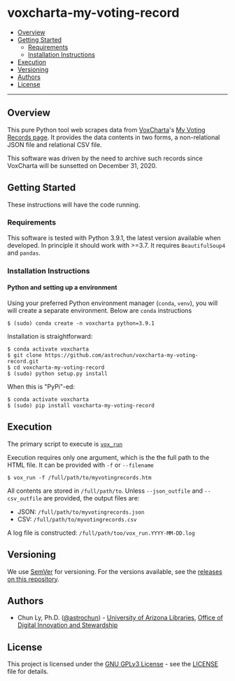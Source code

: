 # voxcharta-my-voting-record

- [Overview](#overview)
- [Getting Started](#getting-started)
    - [Requirements](#requirements)
    - [Installation Instructions](#installation-instructions)
- [Execution](#execution)
- [Versioning](#versioning)
- [Authors](#authors)
- [License](#license)

--------------

## Overview

This pure Python tool web scrapes data from [VoxCharta](https://voxcharta.org)'s
[My Voting Records page](https://arizona.voxcharta.org/tools/my-voting-record/).
It provides the data contents in two forms, a non-relational JSON file
and relational CSV file.

This software was driven by the need to archive such records since VoxCharta
will be sunsetted on December 31, 2020.


## Getting Started

These instructions will have the code running.


### Requirements

This software is tested with Python 3.9.1, the latest version available when
developed. In principle it should work with >=3.7.
It requires `BeautifulSoup4` and `pandas`.


### Installation Instructions

#### Python and setting up a environment

Using your preferred Python environment manager (`conda`, `venv`), you will
will create a separate environment. Below are `conda` instructions

```
$ (sudo) conda create -n voxcharta python=3.9.1
```

Installation is straightforward:
```
$ conda activate voxcharta
$ git clone https://github.com/astrochun/voxcharta-my-voting-record.git
$ cd voxcharta-my-voting-record
$ (sudo) python setup.py install
```

When this is "PyPi"-ed:
```
$ conda activate voxcharta
$ (sudo) pip install voxcharta-my-voting-record
```

## Execution

The primary script to execute is [`vox_run`](bin/vox_run)

Execution requires only one argument, which is the the full path
to the HTML file. It can be provided with `-f` or `--filename`

```
$ vox_run -f /full/path/to/myvotingrecords.htm
```

All contents are stored in `/full/path/to`. Unless `--json_outfile` and
`--csv_outfile` are provided, the output files are:

 - JSON: `/full/path/to/myvotingrecords.json`
 - CSV: `/full/path/to/myvotingrecords.csv`

A log file is constructed: `/full/path/too/vox_run.YYYY-MM-DD.log`

## Versioning

We use [SemVer](http://semver.org/) for versioning. For the versions available,
see the [releases on this repository](https://github.com/astrochun/voxcharta-my-voting-record/releases).


## Authors

* Chun Ly, Ph.D. ([@astrochun](http://www.github.com/astrochun)) - [University of Arizona Libraries](https://github.com/ualibraries), [Office of Digital Innovation and Stewardship](https://github.com/UAL-ODIS)


## License

This project is licensed under the [GNU GPLv3 License](https://www.gnu.org/licenses/gpl-3.0.en.html) - see the [LICENSE](LICENSE) file for details.
